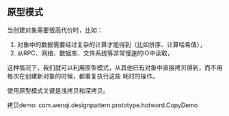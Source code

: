 ## 原型模式

当创建对象需要很高代价时，比如：

1. 对象中的数据需要经过复杂的计算才能得到（比如排序、计算哈希值），
2. 从RPC、网络、数据库、文件系统等非常慢速的IO中读取，

这种情况下，我们就可以利用原型模式，从其他已有对象中直接拷贝得到，而不用每次在创建新对象的时候，都重复执行这些
耗时的操作。

使用原型模式关键是浅拷贝和深拷贝。

拷贝demo: com.wenqi.designpattern.prototype.hotword.CopyDemo